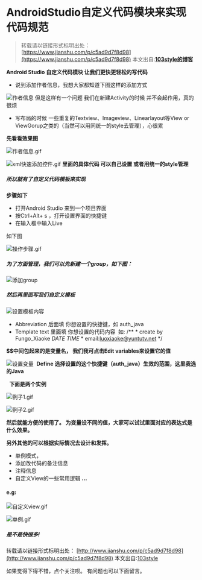 # AndroidStudio自定义代码模块来实现代码规范 

>转载请以链接形式标明出处： [https://www.jianshu.com/p/c5ad9d7f8d98](https://www.jianshu.com/p/c5ad9d7f8d98)
本文出自:[**103style的博客**](https://www.jianshu.com/u/109656c2d96f) 


**Android Studio 自定义代码模块 让我们更快更轻松的写代码**

* 说到添加作者信息，我想大家都知道下图这样的添加方式

![作者信息](http://upload-images.jianshu.io/upload_images/1709375-2edfdce975c67d4d?imageMogr2/auto-orient/strip%7CimageView2/2/w/1240)
但是这样有一个问题 我们在新建Activity的时候 并不会起作用，真的很烦

* 写布局的时候 一些重复的Textview、Imageview、Linearlayout等View or ViewGorup之类的（当然可以用同统一的style去管理），心很累


**先看看效果图**

![作者信息.gif](http://upload-images.jianshu.io/upload_images/1709375-70891d824e95c15d?imageMogr2/auto-orient/strip)

![xml快速添加控件.gif](http://upload-images.jianshu.io/upload_images/1709375-75e3d9a18cc91e0b.gif?imageMogr2/auto-orient/strip)
 **里面的具体代码 可以自己设置 或者用统一的style管理**


##### 所以就有了自定义代码模板来实现
**步骤如下**
* 打开Android Studio 来到一个项目界面
* 按Ctrl+Alt+ s ，打开设置界面的快捷键
* 在输入框中输入Live 

如下图 

![操作步骤.gif](http://upload-images.jianshu.io/upload_images/1709375-e39f23b37da83e0a?imageMogr2/auto-orient/strip%7CimageView2/2/w/1240)
 
##### 为了方面管理，我们可以先新建一个group，如下图：
![添加group](http://upload-images.jianshu.io/upload_images/1709375-76b55f1015cd1de0?imageMogr2/auto-orient/strip)

##### 然后再里面写我们自定义模板
![设置模板内容](http://upload-images.jianshu.io/upload_images/1709375-ce44def716835506?imageMogr2/auto-orient/strip%7CimageView2/2/w/1240)

* Abbreviation 后面填 你想设置的快捷键，如 auth_java 
* Template text 里面填 你想设置的代码内容 
如:
/**
 \* create by Fungo_Xiaoke $DATE$ $TIME$
 \* email:luoxiaoke@yuntutv.net
 */

**$$中间包起来的是变量名， 我们我可点击Edit variables来设置它的值**

![设置变量](http://upload-images.jianshu.io/upload_images/1709375-7ce4514e58977bcc?imageMogr2/auto-orient/strip%7CimageView2/2/w/1240) 
**Define 选择设置的这个快捷键（auth_java）生效的范围，这里我选的Java**

 
**下面是两个实例**

![例子1.gif](http://upload-images.jianshu.io/upload_images/1709375-34433fa3617ff4a1?imageMogr2/auto-orient/strip)

![例子2.gif](http://upload-images.jianshu.io/upload_images/1709375-5193954950b9ab96?imageMogr2/auto-orient/strip)

**然后就能方便的使用了。 为变量设不同的值，大家可以试试里面对应的表达式是什么效果。**

**另外其他的可以根据实际情况去设计和发挥。**
* 单例模式，  
* 添加改代码的备注信息   
* 注释信息  
* 自定义View的一些常用逻辑 **...**

#### e.g:
![自定义view.gif](http://upload-images.jianshu.io/upload_images/1709375-f4a8df7a3ee86f29.gif?imageMogr2/auto-orient/strip)


![单例.gif](http://upload-images.jianshu.io/upload_images/1709375-3c7144a25ffc31d4.gif?imageMogr2/auto-orient/strip)

##### 是不是快很多!


转载请以链接形式标明出处：
[http://www.jianshu.com/p/c5ad9d7f8d98](http://www.jianshu.com/p/c5ad9d7f8d98)
本文出自:[103style](http://www.jianshu.com/u/109656c2d96f)

如果觉得下得不错，点个关注呗。
有问题也可以下面留言。
